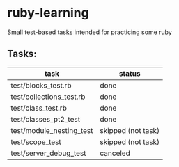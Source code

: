 # ruby-learning

Small test-based tasks intended for practicing some ruby

## Tasks:

task|status
----|------
test/blocks_test.rb|done
test/collections_test.rb|done
test/class_test.rb|done
test/classes_pt2_test|done
test/module_nesting_test|skipped (not task)
test/scope_test|skipped (not task)
test/server_debug_test|canceled
